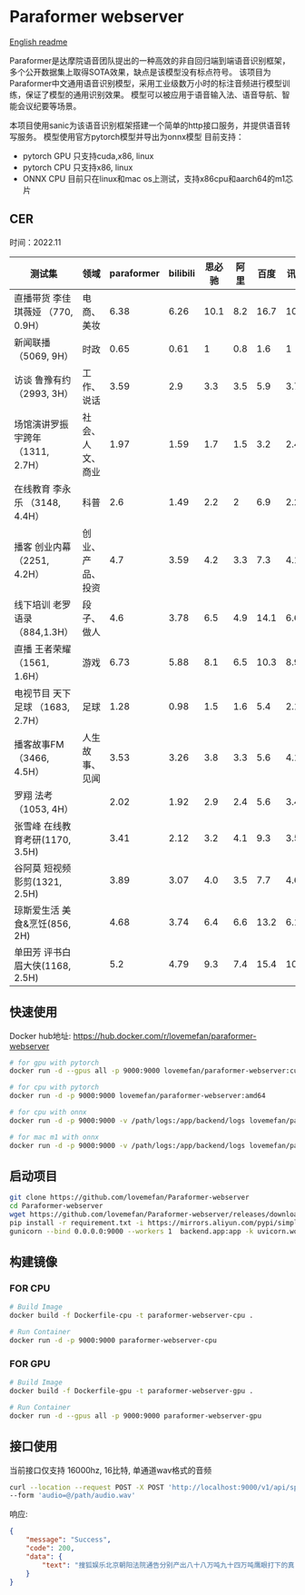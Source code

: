 # Paraformer webserver
[English readme](README-EN.md)

Paraformer是达摩院语音团队提出的一种高效的非自回归端到端语音识别框架，多个公开数据集上取得SOTA效果，缺点是该模型没有标点符号。
该项目为Paraformer中文通用语音识别模型，采用工业级数万小时的标注音频进行模型训练，保证了模型的通用识别效果。
模型可以被应用于语音输入法、语音导航、智能会议纪要等场景。


本项目使用sanic为该语音识别框架搭建一个简单的http接口服务，并提供语音转写服务。
模型使用官方pytorch模型并导出为onnx模型
目前支持：
* pytorch GPU 只支持cuda,x86, linux
* pytorch CPU 只支持x86, linux
* ONNX CPU 目前只在linux和mac os上测试，支持x86cpu和aarch64的m1芯片

## CER
时间：2022.11

| 测试集                                | 领域             | paraformer | bilibili | 思必驰 | 阿里 | 百度 | 讯飞 | 微软 | 腾讯 | 依图 |
| ------------------------------------- | ---------------- | ---------- |----------| ------ | ---- | ---- | ---- | ---- | ---- | ---- |
| 直播带货 李佳琪薇娅 （770, 0.9H）     | 电商、美妆       | 6.38       | 6.26     | 10.1   | 8.2  | 16.7 | 10.5 | 7.2  | 6.6  | 7.3  |
| 新闻联播 （5069, 9H）                 | 时政             | 0.65       | 0.61     | 1      | 0.8  | 1.6  | 1    | 0.3  | 1.1  | 0.8  |
| 访谈 鲁豫有约 （2993, 3H）            | 工作、说话       | 3.59       | 2.9      | 3.3    | 3.5  | 5.9  | 3.7  | 3.1  | 3.4  | 3.0  |
| 场馆演讲罗振宇跨年 （1311, 2.7H）     | 社会、人文、商业 | 1.97       | 1.59     | 1.7    | 1.5  | 3.2  | 2.4  | 1.3  | 1.7  | 1.5  |
| 在线教育 李永乐 （3148, 4.4H）        | 科普             | 2.6        | 1.49     | 2.2    | 2    | 6.9  | 2.2  | 1.6  | 1.9  | 1.8  |
| 播客 创业内幕 （2251, 4.2H）          | 创业、产品、投资 | 4.7        | 3.59     | 4.2    | 3.3  | 7.3  | 4.1  | 4.2  | 3.8  | 3.7  |
| 线下培训 老罗语录 （884,1.3H）        | 段子、做人       | 4.6        | 3.78     | 6.5    | 4.9  | 14.1 | 6.6  | 6.2  | 5.5  | 4.8  |
| 直播 王者荣耀 （1561, 1.6H）          | 游戏             | 6.73       | 5.88     | 8.1    | 6.5  | 10.3 | 8.9  | 6.9  | 6.1  | 6.9  |
| 电视节目 天下足球 （1683, 2.7H）      | 足球             | 1.28       | 0.98     | 1.5    | 1.6  | 5.4  | 2.1  | 1    | 3.2  | 0.8  |
| 播客故事FM （3466, 4.5H）             | 人生故事、见闻   | 3.53       | 3.26     | 3.8    | 3.3  | 5.6  | 4.1  | 4.2  | 3.7  | 3.3  |
| 罗翔   法考（1053, 4H）               |                  | 2.02       | 1.92     | 2.9    | 2.4  | 5.6  | 3.4  | 1.9  | 2.2  | 1.7  |
| 张雪峰 在线教育考研(1170, 3.5H)       |                  | 3.41       | 2.12     | 3.2    | 4.1  | 9.3  | 3.5  | 3.3  | 2.7  | 2.6  |
| 谷阿莫 短视频 影剪(1321, 2.5H)        |                  | 3.89       | 3.07     | 4.0    | 3.5  | 7.7  | 4.6  | 5.4  | 3.0  | 2.8  |
| 琼斯爱生活 美食&烹饪(856, 2H)         |                  | 4.68       | 3.74     | 6.4    | 6.6  | 13.2 | 6.1  | 5.9  | 4.6  | 4.0  |
| 单田芳 评书白眉大侠(1168, 2.5H)       |                  | 5.2        | 4.79     | 9.3    | 7.4  | 15.4 | 10.7 | 8.3  | 5.7  | 5.5  |
## 快速使用
Docker hub地址: https://hub.docker.com/r/lovemefan/paraformer-webserver

```bash
# for gpu with pytorch
docker run -d --gpus all -p 9000:9000 lovemefan/paraformer-webserver:cuda-11.2.0

# for cpu with pytorch
docker run -d -p 9000:9000 lovemefan/paraformer-webserver:amd64

# for cpu with onnx
docker run -d -p 9000:9000 -v /path/logs:/app/backend/logs lovemefan/paraformer-webserver:onnx-amd

# for mac m1 with onnx
docker run -d -p 9000:9000 -v /path/logs:/app/backend/logs lovemefan/paraformer-webserver:onnx-arrach64

```

## 启动项目
```bash
git clone https://github.com/lovemefan/Paraformer-webserver
cd Paraformer-webserver
wget https://github.com/lovemefan/Paraformer-webserver/releases/download/v2.0.1/paraformer.onnx -o backend/onnx/paraformer.onnx
pip install -r requirement.txt -i https://mirrors.aliyun.com/pypi/simple
gunicorn --bind 0.0.0.0:9000 --workers 1  backend.app:app -k uvicorn.workers.UvicornWorker
```

## 构建镜像
### FOR CPU
```bash
# Build Image
docker build -f Dockerfile-cpu -t paraformer-webserver-cpu .

# Run Container
docker run -d -p 9000:9000 paraformer-webserver-cpu
```

### FOR GPU
```bash
# Build Image
docker build -f Dockerfile-gpu -t paraformer-webserver-gpu .

# Run Container
docker run -d --gpus all -p 9000:9000 paraformer-webserver-gpu

```


## 接口使用
当前接口仅支持 16000hz, 16比特, 单通道wav格式的音频
```bash
curl --location --request POST -X POST 'http://localhost:9000/v1/api/speech/recognition' \
--form 'audio=@/path/audio.wav'
```
响应:
```json
{
	"message": "Success",
	"code": 200,
	"data": {
		"text": "搜狐娱乐北京朝阳法院通告分别产出八十八万吨九十四万吨鹰眼打下的真"
	}
}
```

